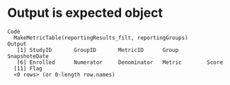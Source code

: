# Output is expected object

    Code
      MakeMetricTable(reportingResults_filt, reportingGroups)
    Output
       [1] StudyID       GroupID       MetricID      Group         SnapshoteDate
       [6] Enrolled      Numerator     Denominator   Metric        Score        
      [11] Flag         
      <0 rows> (or 0-length row.names)


